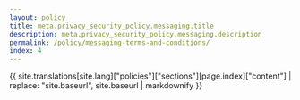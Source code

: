```yaml
---
layout: policy
title: meta.privacy_security_policy.messaging.title
description: meta.privacy_security_policy.messaging.description
permalink: /policy/messaging-terms-and-conditions/
index: 4
---
```

{{ site.translations[site.lang]["policies"]["sections"][page.index]["content"] | replace: "site.baseurl", site.baseurl | markdownify }}
